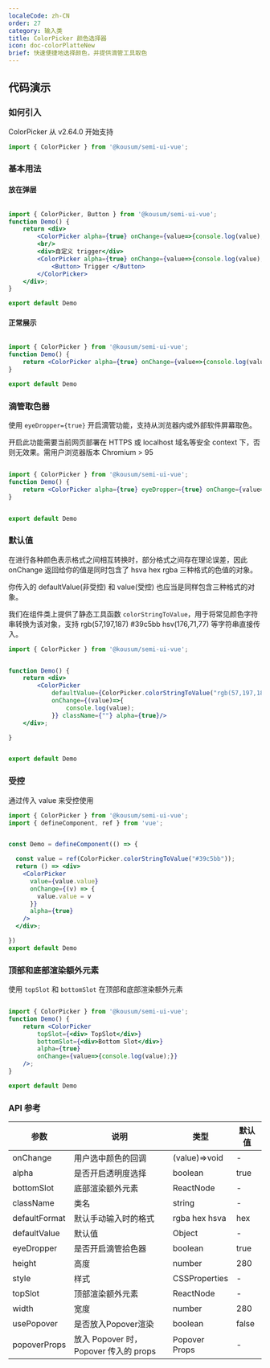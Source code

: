```yaml
---
localeCode: zh-CN
order: 27
category: 输入类
title: ColorPicker 颜色选择器
icon: doc-colorPlatteNew
brief: 快速便捷地选择颜色，并提供滴管工具取色
---
```




## 代码演示

### 如何引入

ColorPicker 从 v2.64.0 开始支持

```jsx import
import { ColorPicker } from '@kousum/semi-ui-vue';
```


### 基本用法

#### 放在弹层

```jsx live=true

import { ColorPicker, Button } from '@kousum/semi-ui-vue';
function Demo() {
    return <div>
        <ColorPicker alpha={true} onChange={value=>{console.log(value);}} usePopover={true}/>
        <br/>
        <div>自定义 trigger</div>
        <ColorPicker alpha={true} onChange={value=>{console.log(value);}} usePopover={true}>
            <Button> Trigger </Button>
        </ColorPicker>
    </div>;
}

export default Demo
```

#### 正常展示
```jsx live=true

import { ColorPicker } from '@kousum/semi-ui-vue';
function Demo() {
    return <ColorPicker alpha={true} onChange={value=>{console.log(value);}}/>;
}

export default Demo

```

### 滴管取色器

使用 `eyeDropper={true}` 开启滴管功能，支持从浏览器内或外部软件屏幕取色。

<Notice title='注意事项'>
开启此功能需要当前网页部署在 HTTPS 或 localhost 域名等安全 context 下，否则无效果。需用户浏览器版本 Chromium > 95
</Notice>


```jsx live=true

import { ColorPicker } from '@kousum/semi-ui-vue';
function Demo() {
    return <ColorPicker alpha={true} eyeDropper={true} onChange={value=>{console.log(value);}}/>;
}


export default Demo
```

### 默认值
在进行各种颜色表示格式之间相互转换时，部分格式之间存在理论误差，因此 onChange 返回给你的值是同时包含了 hsva hex rgba 三种格式的色值的对象。

你传入的 defaultValue(非受控) 和 value(受控) 也应当是同样包含三种格式的对象。

我们在组件类上提供了静态工具函数 `colorStringToValue`，用于将常见颜色字符串转换为该对象，支持 rgb(57,197,187) #39c5bb hsv(176,71,77) 等字符串直接传入。

```jsx live=true
import { ColorPicker } from '@kousum/semi-ui-vue';


function Demo() {
    return <div>
        <ColorPicker 
            defaultValue={ColorPicker.colorStringToValue("rgb(57,197,187)")}
            onChange={(value)=>{
                console.log(value);
            }} className={""} alpha={true}/>
    </div>;

}


export default Demo
```

### 受控

通过传入 value 来受控使用

```jsx live=true
import { ColorPicker } from '@kousum/semi-ui-vue';
import { defineComponent, ref } from 'vue';


const Demo = defineComponent(() => {

  const value = ref(ColorPicker.colorStringToValue("#39c5bb"));
  return () => <div>
    <ColorPicker
      value={value.value}
      onChange={(v) => {
        value.value = v
      }}
      alpha={true}
    />
  </div>;

})
export default Demo
```


### 顶部和底部渲染额外元素

使用 `topSlot` 和 `bottomSlot` 在顶部和底部渲染额外元素

```jsx live=true

import { ColorPicker } from '@kousum/semi-ui-vue';
function Demo() {
    return <ColorPicker
        topSlot={<div> TopSlot</div>}
        bottomSlot={<div>Bottom Slot</div>}
        alpha={true}
        onChange={value=>{console.log(value);}}
    />;
}

export default Demo

```

### API 参考

| 参数            | 说明         | 类型            | 默认值  |
|---------------|------------|---------------|------|
| onChange | 用户选中颜色的回调 | (value)=>void | - |
| alpha         | 是否开启透明度选择  | boolean       | true |
| bottomSlot | 底部渲染额外元素 | ReactNode | - |
| className | 类名 | string | - |
| defaultFormat | 默认手动输入时的格式 | rgba hex hsva | hex  |
| defaultValue  | 默认值        | Object        | -    |
| eyeDropper    | 是否开启滴管拾色器  | boolean       | true |
| height | 高度 | number | 280 |
| style | 样式 | CSSProperties | - | 
| topSlot | 顶部渲染额外元素 | ReactNode | - |
| width         | 宽度         | number        | 280  |
| usePopover | 是否放入Popover渲染 | boolean | false |
| popoverProps | 放入 Popover 时，Popover 传入的 props | Popover Props | - |

